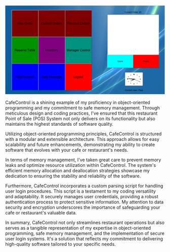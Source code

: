 ![pos](Wallpaper/pos.png)


CafeControl is a shining example of my proficiency in object-oriented programming and my commitment to safe memory management. Through meticulous design and coding practices, I've ensured that this restaurant Point of Sale (POS) System not only delivers on its functionality but also maintains the highest standards of software quality.

Utilizing object-oriented programming principles, CafeControl is structured with a modular and extensible architecture. This approach allows for easy scalability and future enhancements, demonstrating my ability to create software that evolves with your cafe or restaurant's needs.

In terms of memory management, I've taken great care to prevent memory leaks and optimize resource utilization within CafeControl. The system's efficient memory allocation and deallocation strategies showcase my dedication to ensuring the stability and reliability of the software.

Furthermore, CafeControl incorporates a custom parsing script for handling user login procedures. This script is a testament to my coding versatility and adaptability. It securely manages user credentials, providing a robust authentication process to protect sensitive information. My attention to data security and encryption underscores the importance of safeguarding your cafe or restaurant's valuable data.

In summary, CafeControl not only streamlines restaurant operations but also serves as a tangible representation of my expertise in object-oriented programming, safe memory management, and the implementation of secure user login systems. It's a solution that reflects my commitment to delivering high-quality software tailored to your specific needs.
